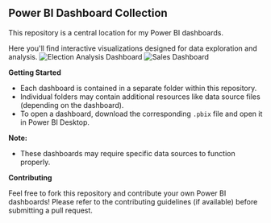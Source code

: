 ## Power BI Dashboard Collection

This repository is a central location for my Power BI dashboards. 

Here you'll find interactive visualizations designed for data exploration and analysis. 
![Election Analysis Dashboard](https://github.com/Sumitk874/PowerBI-Dashboards/assets/69776082/77acbcd4-9ddb-4cfd-8663-a1e0d087fe2b)
![Sales Dashboard](https://github.com/Sumitk874/PowerBI-Dashboards/assets/69776082/3ce81aec-04f2-476f-a2d5-75af026dfb38)



**Getting Started**

* Each dashboard is contained in a separate folder within this repository.
* Individual folders may contain additional resources like data source files (depending on the dashboard).
* To open a dashboard, download the corresponding `.pbix` file and open it in Power BI Desktop.

**Note:**

* These dashboards may require specific data sources to function properly. 

**Contributing**

Feel free to fork this repository and contribute your own Power BI dashboards!  Please refer to the contributing guidelines (if available) before submitting a pull request.
